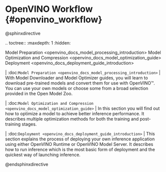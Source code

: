 # OpenVINO Workflow {#openvino_workflow}


@sphinxdirective

.. toctree::
   :maxdepth: 1
   :hidden:

   Model Preparation <openvino_docs_model_processing_introduction>
   Model Optimization and Compression <openvino_docs_model_optimization_guide>
   Deployment <openvino_docs_deployment_guide_introduction>
   

| :doc:`Model Preparation <openvino_docs_model_processing_introduction>`
| With Model Downloader and Model Optimizer guides, you will learn to download pre-trained models and convert them for use with OpenVINO™. You can use your own models or choose some from a broad selection provided in the Open Model Zoo.

| :doc:`Model Optimization and Compression <openvino_docs_model_optimization_guide>`
| In this section you will find out how to optimize a model to achieve better inference performance. It describes multiple optimization methods for both the training and post-training stages. 

| :doc:`Deployment <openvino_docs_deployment_guide_introduction>`
| This section explains the process of deploying your own inference application using either OpenVINO Runtime or OpenVINO Model Server. It describes how to run inference which is the most basic form of deployment and the quickest way of launching inference.

@endsphinxdirective